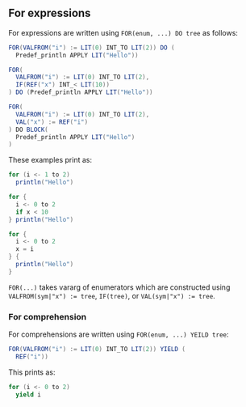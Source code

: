 For expressions
---------------

For expressions are written using `FOR(enum, ...) DO tree` as follows:

```scala
FOR(VALFROM("i") := LIT(0) INT_TO LIT(2)) DO (
  Predef_println APPLY LIT("Hello"))

FOR(
  VALFROM("i") := LIT(0) INT_TO LIT(2),
  IF(REF("x") INT_< LIT(10))
) DO (Predef_println APPLY LIT("Hello"))

FOR(
  VALFROM("i") := LIT(0) INT_TO LIT(2),
  VAL("x") := REF("i")
) DO BLOCK(
  Predef_println APPLY LIT("Hello")
)
```

These examples print as:

```scala
for (i <- 1 to 2)
  println("Hello")

for {
  i <- 0 to 2
  if x < 10
} println("Hello")

for {
  i <- 0 to 2
  x = i
} {
  println("Hello")
}
```

`FOR(...)` takes vararg of enumerators which are constructed using `VALFROM(sym|"x") := tree`, `IF(tree)`,  or `VAL(sym|"x") := tree`.

### For comprehension

For comprehensions are written using `FOR(enum, ...) YEILD tree`:

```scala
FOR(VALFROM("i") := LIT(0) INT_TO LIT(2)) YIELD (
  REF("i"))
```

This prints as:

```scala
for (i <- 0 to 2)
  yield i
```
